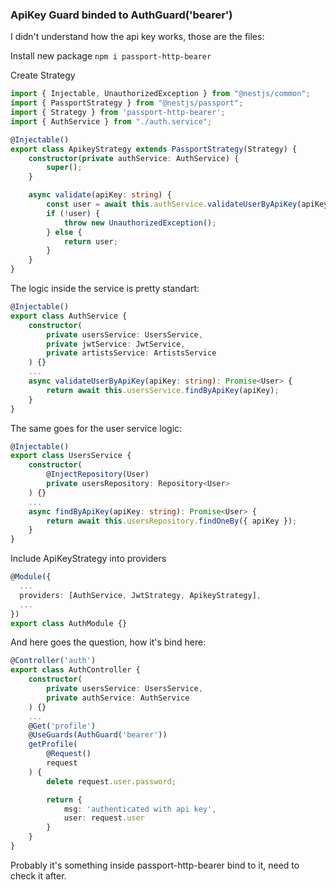 
### ApiKey Guard binded to AuthGuard('bearer')
I didn't understand how the api key works, those are the files:

Install new package ``npm i passport-http-bearer``

Create Strategy
```ts
import { Injectable, UnauthorizedException } from "@nestjs/common";
import { PassportStrategy } from "@nestjs/passport";
import { Strategy } from 'passport-http-bearer';
import { AuthService } from "./auth.service";

@Injectable()
export class ApikeyStrategy extends PassportStrategy(Strategy) {
    constructor(private authService: AuthService) {
        super();
    }

    async validate(apiKey: string) {
        const user = await this.authService.validateUserByApiKey(apiKey);
        if (!user) {
            throw new UnauthorizedException();
        } else {
            return user;
        }
    }
}
```

The logic inside the service is pretty standart:
```ts
@Injectable()
export class AuthService {
    constructor(
        private usersService: UsersService,
        private jwtService: JwtService,
        private artistsService: ArtistsService
    ) {}
    ...
    async validateUserByApiKey(apiKey: string): Promise<User> {
        return await this.usersService.findByApiKey(apiKey);
    }
}
```

The same goes for the user service logic:
```ts
@Injectable()
export class UsersService {
    constructor(
        @InjectRepository(User)
        private usersRepository: Repository<User>
    ) {}
    ...
    async findByApiKey(apiKey: string): Promise<User> {
        return await this.usersRepository.findOneBy({ apiKey });
    }
}
```

Include ApiKeyStrategy into providers
```ts
@Module({
  ...
  providers: [AuthService, JwtStrategy, ApikeyStrategy],
  ...
})
export class AuthModule {}
```

And here goes the question, how it's bind here:
```ts
@Controller('auth')
export class AuthController {
    constructor(
        private usersService: UsersService,
        private authService: AuthService
    ) {}
    ...
    @Get('profile')
    @UseGuards(AuthGuard('bearer'))
    getProfile(
        @Request()
        request
    ) {
        delete request.user.password;

        return {
            msg: 'authenticated with api key',
            user: request.user
        }
    }
}
```

Probably it's something inside passport-http-bearer bind to it, need to check it after.